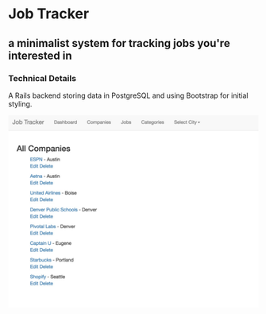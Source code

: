# Job Tracker

## a minimalist system for tracking jobs you're interested in

### Technical Details
A Rails backend storing data in PostgreSQL and using Bootstrap for initial styling.

![Image of the home screen](https://github.com/bermannoah/job-tracker/blob/master/jt.jpg)


